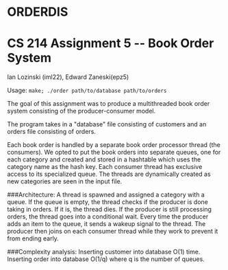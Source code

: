 ORDERDIS
========
CS 214 Assignment 5 -- Book Order System
========
Ian Lozinski (iml22), Edward Zaneski(epz5)


Usage: ```make; ./order path/to/database path/to/orders```

The goal of this assignment was to produce a multithreaded book order system 
consisting of the producer-consumer model. 


The program takes in a "database" file consisting of customers and an orders file
consisting of orders. 

Each book order is handled by a separate book order processor thread 
(the consumers). We opted to put the book orders into separate queues, one for 
each category and created and stored in a hashtable which uses the category name 
as the hash key. Each consumer thread  has exclusive access to its specialized 
queue. The threads are dynamically created as new categories are seen in the 
input file.

###Architecture:
A thread is spawned and assigned a category with a queue. If the queue is empty,
the thread checks if the producer is done taking in orders. If it is, the thread
dies. If the producer is still processing orders, the thread goes into a conditional
wait. Every time the producer adds an item to the queue, it sends a wakeup signal
to the thread. The producer then joins on each consumer thread while they work to
prevent it from ending early.



###Complexity analysis:
Inserting customer into database O(1) time.
Inserting order into database O(1/q) where q is the number of queues.
